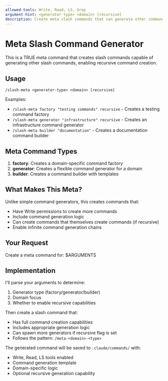 ```yaml
---
allowed-tools: Write, Read, LS, Grep
argument-hint: <generator-type> <domain> [recursive]
description: Create meta slash commands that can generate other commands
---
```


# Meta Slash Command Generator

This is a TRUE meta command that creates slash commands capable of generating
other slash commands, enabling recursive command creation.

## Usage

`/slash-meta <generator-type> <domain> [recursive]`

Examples:

- `/slash-meta factory "testing commands" recursive` - Creates a testing command
  factory
- `/slash-meta generator "infrastructure" recursive` - Creates an infrastructure
  command generator
- `/slash-meta builder "documentation"` - Creates a documentation command
  builder

## Meta Command Types

1. **factory**: Creates a domain-specific command factory
2. **generator**: Creates a flexible command generator for a domain
3. **builder**: Creates a command builder with templates

## What Makes This Meta?

Unlike simple command generators, this creates commands that:

- Have Write permissions to create more commands
- Include command generation logic
- Can create commands that themselves create commands (if recursive)
- Enable infinite command generation chains

## Your Request

Create a meta command for: $ARGUMENTS

## Implementation

I'll parse your arguments to determine:

1. Generator type (factory/generator/builder)
2. Domain focus
3. Whether to enable recursive capabilities

Then create a slash command that:

- Has full command creation capabilities
- Includes appropriate generation logic
- Can spawn more generators if recursive flag is set
- Follows the pattern: `/meta-<domain>-<type>`

The generated command will be saved to `.claude/commands/` with:

- Write, Read, LS tools enabled
- Command generation template
- Domain-specific logic
- Optional recursive generation capability
